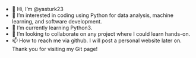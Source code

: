 - 👋 Hi, I’m @yasturk23
- 👀 I’m interested in coding using Python for data analysis, machine learning, and software development. 
- 🌱 I’m currently learning Python3. 
- 💞️ I’m looking to collaborate on any project where I could learn hands-on.
- 📫 How to reach me via github. I will post a personal website later on. 
Thank you for visiting my Git page!

<!---
yasturk23/yasturk23 is a ✨ special ✨ repository because its `README.md` (this file) appears on your GitHub profile.
You can click the Preview link to take a look at your changes.
--->
